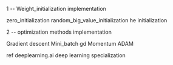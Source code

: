 1 -- Weight_initialization implementation

  zero_initialization
  random_big_value_initialization
  he initialization 
                          
2 -- optimization methods implementation

  Gradient descent 
  Mini_batch gd 
  Momentum
  ADAM

ref deeplearning.ai deep learning specialization
